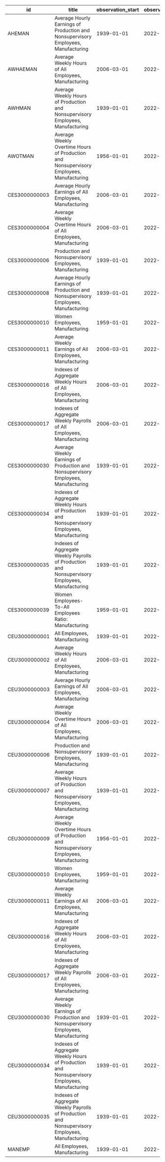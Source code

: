 | id            | title                                                                                          | observation_start   | observation_end   |
|---------------|------------------------------------------------------------------------------------------------|---------------------|-------------------|
| AHEMAN        | Average Hourly Earnings of Production and Nonsupervisory Employees, Manufacturing              | 1939-01-01          | 2022-05-01        |
| AWHAEMAN      | Average Weekly Hours of All Employees, Manufacturing                                           | 2006-03-01          | 2022-05-01        |
| AWHMAN        | Average Weekly Hours of Production and Nonsupervisory Employees, Manufacturing                 | 1939-01-01          | 2022-05-01        |
| AWOTMAN       | Average Weekly Overtime Hours of Production and Nonsupervisory Employees, Manufacturing        | 1956-01-01          | 2022-05-01        |
| CES3000000003 | Average Hourly Earnings of All Employees, Manufacturing                                        | 2006-03-01          | 2022-05-01        |
| CES3000000004 | Average Weekly Overtime Hours of All Employees, Manufacturing                                  | 2006-03-01          | 2022-05-01        |
| CES3000000006 | Production and Nonsupervisory Employees, Manufacturing                                         | 1939-01-01          | 2022-05-01        |
| CES3000000008 | Average Hourly Earnings of Production and Nonsupervisory Employees, Manufacturing              | 1939-01-01          | 2022-05-01        |
| CES3000000010 | Women Employees, Manufacturing                                                                 | 1959-01-01          | 2022-05-01        |
| CES3000000011 | Average Weekly Earnings of All Employees, Manufacturing                                        | 2006-03-01          | 2022-05-01        |
| CES3000000016 | Indexes of Aggregate Weekly Hours of All Employees, Manufacturing                              | 2006-03-01          | 2022-05-01        |
| CES3000000017 | Indexes of Aggregate Weekly Payrolls of All Employees, Manufacturing                           | 2006-03-01          | 2022-05-01        |
| CES3000000030 | Average Weekly Earnings of Production and Nonsupervisory Employees, Manufacturing              | 1939-01-01          | 2022-05-01        |
| CES3000000034 | Indexes of Aggregate Weekly Hours of Production and Nonsupervisory Employees, Manufacturing    | 1939-01-01          | 2022-05-01        |
| CES3000000035 | Indexes of Aggregate Weekly Payrolls of Production and Nonsupervisory Employees, Manufacturing | 1939-01-01          | 2022-05-01        |
| CES3000000039 | Women Employees-To-All Employees Ratio: Manufacturing                                          | 1959-01-01          | 2022-05-01        |
| CEU3000000001 | All Employees, Manufacturing                                                                   | 1939-01-01          | 2022-05-01        |
| CEU3000000002 | Average Weekly Hours of All Employees, Manufacturing                                           | 2006-03-01          | 2022-05-01        |
| CEU3000000003 | Average Hourly Earnings of All Employees, Manufacturing                                        | 2006-03-01          | 2022-05-01        |
| CEU3000000004 | Average Weekly Overtime Hours of All Employees, Manufacturing                                  | 2006-03-01          | 2022-05-01        |
| CEU3000000006 | Production and Nonsupervisory Employees, Manufacturing                                         | 1939-01-01          | 2022-05-01        |
| CEU3000000007 | Average Weekly Hours of Production and Nonsupervisory Employees, Manufacturing                 | 1939-01-01          | 2022-05-01        |
| CEU3000000009 | Average Weekly Overtime Hours of Production and Nonsupervisory Employees, Manufacturing        | 1956-01-01          | 2022-05-01        |
| CEU3000000010 | Women Employees, Manufacturing                                                                 | 1959-01-01          | 2022-05-01        |
| CEU3000000011 | Average Weekly Earnings of All Employees, Manufacturing                                        | 2006-03-01          | 2022-05-01        |
| CEU3000000016 | Indexes of Aggregate Weekly Hours of All Employees, Manufacturing                              | 2006-03-01          | 2022-05-01        |
| CEU3000000017 | Indexes of Aggregate Weekly Payrolls of All Employees, Manufacturing                           | 2006-03-01          | 2022-05-01        |
| CEU3000000030 | Average Weekly Earnings of Production and Nonsupervisory Employees, Manufacturing              | 1939-01-01          | 2022-05-01        |
| CEU3000000034 | Indexes of Aggregate Weekly Hours of Production and Nonsupervisory Employees, Manufacturing    | 1939-01-01          | 2022-05-01        |
| CEU3000000035 | Indexes of Aggregate Weekly Payrolls of Production and Nonsupervisory Employees, Manufacturing | 1939-01-01          | 2022-05-01        |
| MANEMP        | All Employees, Manufacturing                                                                   | 1939-01-01          | 2022-05-01        |